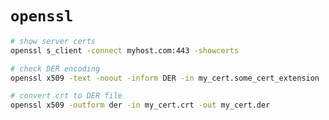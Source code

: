 # `openssl`

```bash
# show server certs
openssl s_client -connect myhost.com:443 -showcerts
```

```bash
# check DER encoding
openssl x509 -text -noout -inform DER -in my_cert.some_cert_extension
```

```bash
# convert crt to DER file
openssl x509 -outform der -in my_cert.crt -out my_cert.der
```
